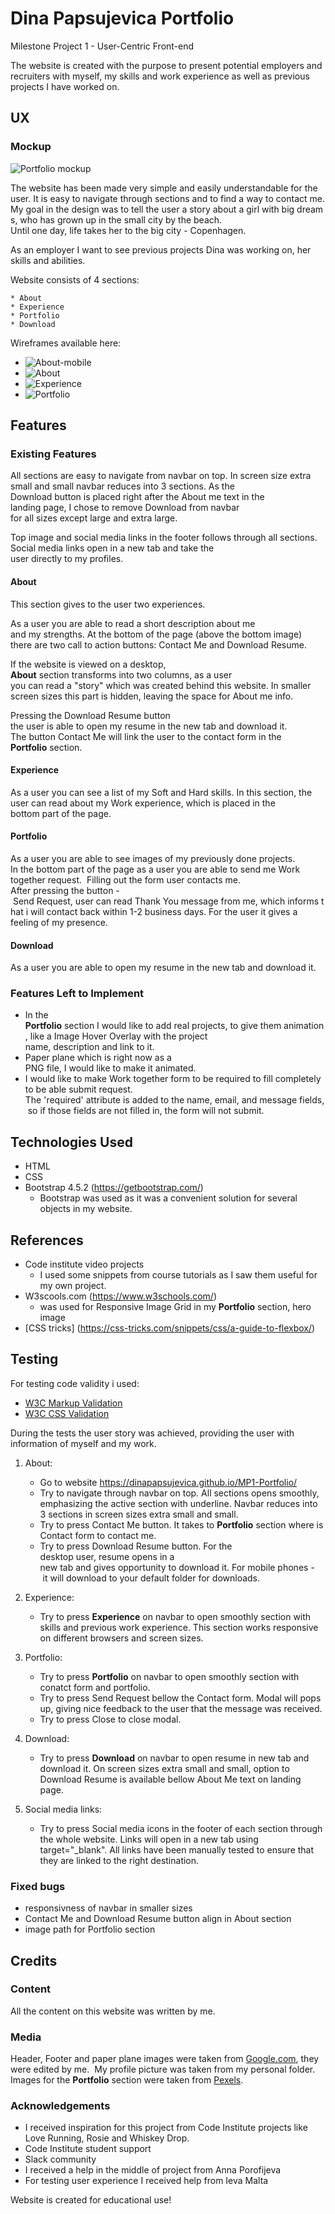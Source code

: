 # Dina Papsujevica Portfolio

Milestone Project 1 - User-Centric Front-end

The website is created with the purpose to present potential employers and recruiters with myself, my skills and work experience as well as previous projects I have worked on.


## UX

### Mockup

![Portfolio mockup](assets/images/mockup.png)

The website has been made very simple and easily understandable for the user. It is easy to navigate through sections and to find a way to contact me.
My goal in the design was to tell the user a story about a girl with big dreams, who has grown up in the small city by the beach.
Until one day, life takes her to the big city - Copenhagen.

As an employer I want to see previous projects Dina was working on, her skills and abilities. 

Website consists of 4 sections:

    * About
    * Experience
    * Portfolio
    * Download

Wireframes available here:

* ![About-mobile](wireframes/About-mobile1.jpg)
* ![About](wireframes/About1.jpg)
* ![Experience](wireframes/Experience1.jpg)
* ![Portfolio](wireframes/Portfolio1.jpg)

## Features


### Existing Features

All sections are easy to navigate from navbar on top. In screen size extra small and small navbar reduces into 3 sections.
As the Download button is placed right after the About me text in the landing page, I chose to remove Download from navbar
for all sizes except large and extra large.

Top image and social media links in the footer follows through all sections.
Social media links open in a new tab and take the user directly to my profiles.

#### About

This section gives to the user two experiences. 

As a user you are able to read a short description about me and my strengths.
At the bottom of the page (above the bottom image) there are two call to action buttons: Contact Me and Download Resume.

If the website is viewed on a desktop, **About** section transforms into two columns, as a user you can read a "story" which was created behind this website.
In smaller screen sizes this part is hidden, leaving the space for About me info.

Pressing the Download Resume button the user is able to open my resume in the new tab and download it. 
The button Contact Me will link the user to the contact form in the **Portfolio** section.

#### Experience

As a user you can see a list of my Soft and Hard skills.
In this section, the user can read about my Work experience, which is placed in the bottom part of the page.

#### Portfolio

As a user you are able to see images of my previously done projects. 
In the bottom part of the page as a user you are able to send me Work together request. 
Filling out the form user contacts me. 
After pressing the button - Send Request, user can read Thank You message from me, which informs that i will contact back within 1-2 business days.
For the user it gives a feeling of my presence.

#### Download

As a user you are able to open my resume in the new tab and download it.


### Features Left to Implement

* In the **Portfolio** section I would like to add real projects, to give them animation, like a Image Hover Overlay with the project name, description and link to it.
* Paper plane which is right now as a PNG file, I would like to make it animated.
* I would like to make Work together form to be required to fill completely to be able submit request.
  The 'required' attribute is added to the name, email, and message fields, so if those fields are not filled in, the form will not submit.

## Technologies Used

* HTML
* CSS
* Bootstrap 4.5.2 (https://getbootstrap.com/)
    * Bootstrap was used as it was a convenient solution for several objects in my website.

## References

* Code institute video projects
    * I used some snippets from course tutorials as I saw them useful for my own project. 
* W3scools.com (https://www.w3schools.com/)
    * was used for Responsive Image Grid in my **Portfolio** section, hero image 
* [CSS tricks] (https://css-tricks.com/snippets/css/a-guide-to-flexbox/)


## Testing

For testing code validity i used:

* [W3C Markup Validation](https://validator.w3.org/)
* [W3C CSS Validation](https://jigsaw.w3.org/css-validator/)


During the tests the user story was achieved, providing the user with information of myself and my work. 

1. About:
    * Go to website https://dinapapsujevica.github.io/MP1-Portfolio/
    * Try to navigate through navbar on top. All sections opens smoothly, emphasizing the active section with underline.
    Navbar reduces into 3 sections in screen sizes extra small and small.
    * Try to press Contact Me button. It takes to **Portfolio** section where is Contact form to contact me. 
    * Try to press Download Resume button. 
    For the desktop user, resume opens in a new tab and gives opportunity to download it.
    For mobile phones - it will download to your default folder for downloads.

2. Experience:
    * Try to press **Experience** on navbar to open smoothly section with skills and previous work experience. 
    This section works responsive on different browsers and screen sizes.

3. Portfolio:
    * Try to press **Portfolio** on navbar to open smoothly section with conatct form and portfolio.
    * Try to press Send Request bellow the Contact form. Modal will pops up, giving nice feedback to the user that the message was received. 
    * Try to press Close to close modal.

4. Download:
    * Try to press **Download** on navbar to open resume in new tab and download it.
    On screen sizes extra small and small, option to Download Resume is available bellow About Me text on landing page.

5. Social media links:
    * Try to press Social media icons in the footer of each section through the whole website.
    Links will open in a new tab using target="_blank". All links have been manually tested to ensure that they are linked to the right destination.

### Fixed bugs

* responsivness of navbar in smaller sizes
* Contact Me and Download Resume button align in About section
* image path for Portfolio section


## Credits

### Content

All the content on this website was written by me.  

### Media

Header, Footer and paper plane images were taken from [Google.com](www.google.com), they were edited by me. 
My profile picture was taken from my personal folder.
Images for the **Portfolio** section were taken from [Pexels](www.pexels.com).

### Acknowledgements

* I received inspiration for this project from Code Institute projects like Love Running, Rosie and Whiskey Drop.
* Code Institute student support
* Slack community
* I received a help in the middle of project from Anna Porofijeva
* For testing user experience I received help from Ieva Malta

Website is created for educational use!

 




